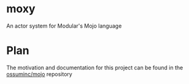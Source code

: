 # moxy
An actor system for Modular's Mojo language

# Plan
The motivation and documentation for this project can be found in the [ossuminc/mojo](https://github.com/ossuminc/mojo/blob/actors/proposals/actors/READM-ME-FIRST.md) repository
